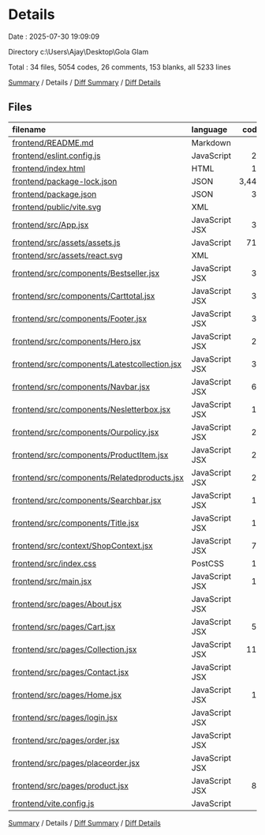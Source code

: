 # Details

Date : 2025-07-30 19:09:09

Directory c:\\Users\\Ajay\\Desktop\\Gola Glam

Total : 34 files,  5054 codes, 26 comments, 153 blanks, all 5233 lines

[Summary](results.md) / Details / [Diff Summary](diff.md) / [Diff Details](diff-details.md)

## Files
| filename | language | code | comment | blank | total |
| :--- | :--- | ---: | ---: | ---: | ---: |
| [frontend/README.md](/frontend/README.md) | Markdown | 7 | 0 | 6 | 13 |
| [frontend/eslint.config.js](/frontend/eslint.config.js) | JavaScript | 28 | 0 | 2 | 30 |
| [frontend/index.html](/frontend/index.html) | HTML | 13 | 0 | 3 | 16 |
| [frontend/package-lock.json](/frontend/package-lock.json) | JSON | 3,446 | 0 | 1 | 3,447 |
| [frontend/package.json](/frontend/package.json) | JSON | 31 | 0 | 1 | 32 |
| [frontend/public/vite.svg](/frontend/public/vite.svg) | XML | 1 | 0 | 0 | 1 |
| [frontend/src/App.jsx](/frontend/src/App.jsx) | JavaScript JSX | 39 | 0 | 4 | 43 |
| [frontend/src/assets/assets.js](/frontend/src/assets/assets.js) | JavaScript | 718 | 0 | 5 | 723 |
| [frontend/src/assets/react.svg](/frontend/src/assets/react.svg) | XML | 1 | 0 | 0 | 1 |
| [frontend/src/components/Bestseller.jsx](/frontend/src/components/Bestseller.jsx) | JavaScript JSX | 36 | 0 | 10 | 46 |
| [frontend/src/components/Carttotal.jsx](/frontend/src/components/Carttotal.jsx) | JavaScript JSX | 30 | 0 | 3 | 33 |
| [frontend/src/components/Footer.jsx](/frontend/src/components/Footer.jsx) | JavaScript JSX | 34 | 4 | 1 | 39 |
| [frontend/src/components/Hero.jsx](/frontend/src/components/Hero.jsx) | JavaScript JSX | 23 | 2 | 1 | 26 |
| [frontend/src/components/Latestcollection.jsx](/frontend/src/components/Latestcollection.jsx) | JavaScript JSX | 38 | 1 | 6 | 45 |
| [frontend/src/components/Navbar.jsx](/frontend/src/components/Navbar.jsx) | JavaScript JSX | 66 | 1 | 8 | 75 |
| [frontend/src/components/Nesletterbox.jsx](/frontend/src/components/Nesletterbox.jsx) | JavaScript JSX | 17 | 0 | 4 | 21 |
| [frontend/src/components/Ourpolicy.jsx](/frontend/src/components/Ourpolicy.jsx) | JavaScript JSX | 26 | 0 | 2 | 28 |
| [frontend/src/components/ProductItem.jsx](/frontend/src/components/ProductItem.jsx) | JavaScript JSX | 24 | 0 | 4 | 28 |
| [frontend/src/components/Relatedproducts.jsx](/frontend/src/components/Relatedproducts.jsx) | JavaScript JSX | 29 | 0 | 5 | 34 |
| [frontend/src/components/Searchbar.jsx](/frontend/src/components/Searchbar.jsx) | JavaScript JSX | 11 | 0 | 6 | 17 |
| [frontend/src/components/Title.jsx](/frontend/src/components/Title.jsx) | JavaScript JSX | 13 | 0 | 8 | 21 |
| [frontend/src/context/ShopContext.jsx](/frontend/src/context/ShopContext.jsx) | JavaScript JSX | 77 | 1 | 15 | 93 |
| [frontend/src/index.css](/frontend/src/index.css) | PostCSS | 19 | 0 | 3 | 22 |
| [frontend/src/main.jsx](/frontend/src/main.jsx) | JavaScript JSX | 13 | 2 | 4 | 19 |
| [frontend/src/pages/About.jsx](/frontend/src/pages/About.jsx) | JavaScript JSX | 7 | 0 | 2 | 9 |
| [frontend/src/pages/Cart.jsx](/frontend/src/pages/Cart.jsx) | JavaScript JSX | 54 | 0 | 8 | 62 |
| [frontend/src/pages/Collection.jsx](/frontend/src/pages/Collection.jsx) | JavaScript JSX | 113 | 9 | 22 | 144 |
| [frontend/src/pages/Contact.jsx](/frontend/src/pages/Contact.jsx) | JavaScript JSX | 7 | 0 | 3 | 10 |
| [frontend/src/pages/Home.jsx](/frontend/src/pages/Home.jsx) | JavaScript JSX | 18 | 0 | 2 | 20 |
| [frontend/src/pages/login.jsx](/frontend/src/pages/login.jsx) | JavaScript JSX | 7 | 0 | 2 | 9 |
| [frontend/src/pages/order.jsx](/frontend/src/pages/order.jsx) | JavaScript JSX | 7 | 0 | 2 | 9 |
| [frontend/src/pages/placeorder.jsx](/frontend/src/pages/placeorder.jsx) | JavaScript JSX | 7 | 0 | 2 | 9 |
| [frontend/src/pages/product.jsx](/frontend/src/pages/product.jsx) | JavaScript JSX | 88 | 5 | 7 | 100 |
| [frontend/vite.config.js](/frontend/vite.config.js) | JavaScript | 6 | 1 | 1 | 8 |

[Summary](results.md) / Details / [Diff Summary](diff.md) / [Diff Details](diff-details.md)